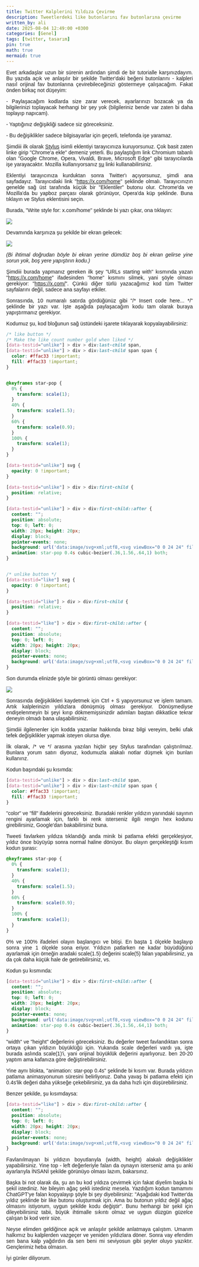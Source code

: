 ```yaml
---
title: Twitter Kalplerini Yıldıza Çevirme
description: Tweetlerdeki like butonlarını fav butonlarına çevirme
written_by: ali
date: 2025-08-04 12:49:00 +0300
categories: [Genel]
tags: [twitter, tasarım]
pin: true
math: true
mermaid: true
---
```


<link rel="preconnect" href="https://fonts.googleapis.com">
<link rel="preconnect" href="https://fonts.gstatic.com" crossorigin>
<link href="https://fonts.googleapis.com/css2?family=Open+Sans:ital,wght@0,300..800;1,300..800&family=PT+Sans:ital,wght@0,400;0,700;1,400;1,700&family=Quicksand:wght@300..700&family=Roboto:ital,wght@0,100;0,300;0,400;0,500;0,700;0,900;1,100;1,300;1,400;1,500;1,700;1,900&display=swap" rel="stylesheet">
<style>
    p {
        font-family: "Quicksand", sans-serif;
        font-optical-sizing: auto;
        font-weight: 500;
        font-style: normal;
        text-align: justify;
    }
</style>

Evet arkadaşlar uzun bir sürenin ardından şimdi de bir tutorialle karşınızdayım. Bu yazıda açık ve anlaşılır bir şekilde Twitter'daki beğeni butonlarını - kalpleri nasıl orijinal fav butonlarına çevirebileceğinizi göstermeye çalışacağım. Fakat önden birkaç not düşeyim:

\- Paylaşacağım kodlarda size zarar verecek, ayarlarınızı bozacak ya da bilgilerinizi toplayacak herhangi bir şey yok (bilgileriniz bende var zaten bi daha toplayıp napıcam).

\- Yaptığınız değişikliği sadece siz göreceksiniz.

\- Bu değişiklikler sadece bilgisayarlar için geçerli, telefonda işe yaramaz.

Şimdiii ilk olarak [Stylus](https://chromewebstore.google.com/detail/stylus/clngdbkpkpeebahjckkjfobafhncgmne) isimli eklentiyi tarayıcınıza kuruyorsunuz. Çok basit zaten linke girip "Chrome'a ekle" demeniz yeterli. Bu paylaştığım link Chromium tabanlı olan "Google Chrome, Opera, Vivaldi, Brave, Microsoft Edge" gibi tarayıcılarda işe yarayacaktır. Mozilla kullanıyorsanız [şu](https://addons.mozilla.org/tr/firefox/addon/styl-us/) linki kullanabilirsiniz.

Eklentiyi tarayıcınıza kurduktan sonra Twitter'ı açıyorsunuz, şimdi ana sayfadayız. Tarayıcıdaki link "https://x.com/home" şeklinde olmalı. Tarayıcınızın genelde sağ üst tarafında küçük bir "Eklentiler" butonu olur. Chrome'da ve Mozilla'da bu yapboz parçası olarak görünüyor, Opera'da küp şeklinde. Buna tıklayın ve Stylus eklentisini seçin.

Burada, "Write style for: x.com/home" şeklinde bi yazı çıkar, ona tıklayın:

![](https://lh3.googleusercontent.com/d/1padhqIMQQuDoMlQyXounhXYs4fInUYIM)


Devamında karşınıza şu şekilde bir ekran gelecek:

![](https://lh3.googleusercontent.com/d/1BSwrVhM1PSSn0_u4wZwQY5fG83ReJHcK)

_(Bi ihtimal doğrudan böyle bi ekran yerine dümdüz boş bi ekran gelirse yine sorun yok, boş yere yapıştırın kodu.)_


Şimdiii burada yapmanız gereken ilk şey "URLs starting with" kısmında yazan "https://x.com/home" ifadesinden "home" kısmını silmek, yani şöyle olması gerekiyor: "https://x.com/". Çünkü diğer türlü yazacağımız kod tüm Twitter sayfalarını değil, sadece ana sayfayı etkiler.

Sonrasında, 10 numaralı satırda gördüğünüz gibi "/* Insert code here... */" şeklinde bir yazı var. İşte aşağıda paylaşacağım kodu tam olarak buraya yapıştırmanız gerekiyor.

Kodumuz şu, kod bloğunun sağ üstündeki işarete tıklayarak kopyalayabilirsiniz:

```css
/* like button */
/* Make the like count number gold when liked */
[data-testid="unlike"] > div > div:last-child span,
[data-testid="unlike"] > div > div:last-child span span {
  color: #ffac33 !important;
  fill: #ffac33 !important;
}


@keyframes star-pop {
  0% {
    transform: scale(1);
  }
  40% {
    transform: scale(1.5);
  }
  60% {
    transform: scale(0.9);
  }
  100% {
    transform: scale(1);
  }
}

[data-testid="unlike"] svg {
  opacity: 0 !important;
}

[data-testid="unlike"] > div > div:first-child {
  position: relative;
}

[data-testid="unlike"] > div > div:first-child::after {
  content: "";
  position: absolute;
  top: 0; left: 0;
  width: 20px; height: 20px;
  display: block;
  pointer-events: none;
  background: url('data:image/svg+xml;utf8,<svg viewBox="0 0 24 24" fill="%23ffac33" stroke="%23ffac33" stroke-width="2.2" stroke-linecap="round" stroke-linejoin="round" xmlns="http://www.w3.org/2000/svg"><polygon points="12,2 15,9 22,9.3 17,14.1 18.5,21 12,17.8 5.5,21 7,14.1 2,9.3 9,9"/></svg>') no-repeat center/contain;
  animation: star-pop 0.4s cubic-bezier(.36,1.56,.64,1) both;
}


/* unlike button */
[data-testid="like"] svg {
  opacity: 0 !important;
}

[data-testid="like"] > div > div:first-child {
  position: relative;
}

[data-testid="like"] > div > div:first-child::after {
  content: "";
  position: absolute;
  top: 0; left: 0;
  width: 20px; height: 20px;
  display: block;
  pointer-events: none;
  background: url('data:image/svg+xml;utf8,<svg viewBox="0 0 24 24" fill="none" stroke="%2371767b" stroke-width="2.2" stroke-linecap="round" stroke-linejoin="round" xmlns="http://www.w3.org/2000/svg"><polygon points="12,2 15,9 22,9.3 17,14.1 18.5,21 12,17.8 5.5,21 7,14.1 2,9.3 9,9"/></svg>') no-repeat center/contain;
}
```

Son durumda elinizde şöyle bir görüntü olması gerekiyor:

![](https://lh3.googleusercontent.com/d/1pOmbJo7Qhtc8LLomX5LYzQYAkSqH9VZL)

Sonrasında değişiklikleri kaydetmek için Ctrl + S yapıyorsunuz ve işlem tamam. Artık kalplerinizin yıldızlara dönüşmüş olması gerekiyor. Dönüşmediyse endişelenmeyin bi şeyi kırıp dökmemişsinizdir adımları baştan dikkatlice tekrar deneyin olmadı bana ulaşabilirsiniz.

Şimdiii ilgilenenler için kodda yazanlar hakkında biraz bilgi vereyim, belki ufak tefek değişiklikler yapmak isteyen olursa diye.

İlk olarak, /* ve */ arasına yazılan hiçbir şey Stylus tarafından çalıştırılmaz. Bunlara yorum satırı diyoruz, kodumuzla alakalı notlar düşmek için bunları kullanırız.

Kodun başındaki şu kısımda:

```css
[data-testid="unlike"] > div > div:last-child span,
[data-testid="unlike"] > div > div:last-child span span {
  color: #ffac33 !important;
  fill: #ffac33 !important;
}
```

"color" ve "fill" ifadelerini göreceksiniz. Buradaki renkler yıldızın yanındaki sayının rengini ayarlamak için, farklı bi renk isterseniz ilgili rengin hex kodunu girebilirsiniz, Google'dan bakabilirsiniz buna.

Tweeti favlarken yıldıza tıklandığı anda minik bi patlama efekti gerçekleşiyor, yıldız önce büyüyüp sonra normal haline dönüyor. Bu olayın gerçekleştiği kısım kodun şurası:

```css
@keyframes star-pop {
  0% {
    transform: scale(1);
  }
  40% {
    transform: scale(1.5);
  }
  60% {
    transform: scale(0.9);
  }
  100% {
    transform: scale(1);
  }
}
```

0% ve 100% ifadeleri olayın başlangıcı ve bitişi. En başta 1 ölçekle başlayıp sonra yine 1 ölçekle sona eriyor. Yıldızın patlarken ne kadar büyüdüğünü ayarlamak için örneğin aradaki scale(1.5) değerini scale(5) falan yapabilirsiniz, ya da çok daha küçük hale de getirebilirsiniz, vs.


Kodun şu kısmında:
```css
[data-testid="unlike"] > div > div:first-child::after {
  content: "";
  position: absolute;
  top: 0; left: 0;
  width: 20px; height: 20px;
  display: block;
  pointer-events: none;
  background: url('data:image/svg+xml;utf8,<svg viewBox="0 0 24 24" fill="%23ffac33" stroke="%23ffac33" stroke-width="2.2" stroke-linecap="round" stroke-linejoin="round" xmlns="http://www.w3.org/2000/svg"><polygon points="12,2 15,9 22,9.3 17,14.1 18.5,21 12,17.8 5.5,21 7,14.1 2,9.3 9,9"/></svg>') no-repeat center/contain;
  animation: star-pop 0.4s cubic-bezier(.36,1.56,.64,1) both;
}
```

"width" ve "height" değerlerini göreceksiniz. Bu değerler tweet favlandıktan sonra ortaya çıkan yıldızın büyüklüğü için. Yukarıda scale değerleri vardı ya, işte burada aslında scale(1)'i, yani orijinal büyüklük değerini ayarlıyoruz. ben 20-20 yaptım ama kafanıza göre değiştirebilirsiniz.

Yine aynı blokta, "animation: star-pop 0.4s" şeklinde bi kısım var. Burada yıldızın patlama animasyonunun süresini belirliyoruz. Daha yavaş bi patlama efekti için 0.4s'lik değeri daha yükseğe çekebilirsiniz, ya da daha hızlı için düşürebilirsiniz.

Benzer şekilde, şu kısımdaysa:

```css
[data-testid="like"] > div > div:first-child::after {
  content: "";
  position: absolute;
  top: 0; left: 0;
  width: 20px; height: 20px;
  display: block;
  pointer-events: none;
  background: url('data:image/svg+xml;utf8,<svg viewBox="0 0 24 24" fill="none" stroke="%2371767b" stroke-width="2.2" stroke-linecap="round" stroke-linejoin="round" xmlns="http://www.w3.org/2000/svg"><polygon points="12,2 15,9 22,9.3 17,14.1 18.5,21 12,17.8 5.5,21 7,14.1 2,9.3 9,9"/></svg>') no-repeat center/contain;
}
```
Favlanılmayan bi yıldızın boyutlarıyla (width, height) alakalı değişiklikler yapabilirsiniz. Yine top - left değerleriyle falan da oynayın isterseniz ama şu anki ayarlarıyla İNSANİ şekilde görünüyo olması lazım, bakarsınız.


Başka bi not olarak da, şu an bu kod yıldıza çevirmek için fakat diyelim başka bi şekil istediniz. Ne bileyim ağaç şekli istediniz mesela. Yazdığım kodun tamamını ChatGPT'ye falan kopyalayıp şöyle bi şey diyebilirsiniz: "Aşağıdaki kod Twitter'da yıldız şeklinde bir like butonu oluşturmak için. Ama bu butonun yıldız değil ağaç olmasını istiyorum, uygun şekilde kodu değiştir". Bunu herhangi bir şekil için dileyebilirsiniz tabii, büyük ihtimalle sıkıntı olmaz ve uygun düzgün güzelce çalışan bi kod verir size.


Neyse elimden geldiğince açık ve anlaşılır şekilde anlatmaya çalıştım. Umarım halkımız bu kalplerden vazgeçer ve yeniden yıldızlara döner. Sonra vay efendim sen bana kalp yağdırdın da sen beni mi seviyosun gibi şeyler oluyo yazıktır. Gençlerimiz heba olmasın.

İyi günler diliyorum.
